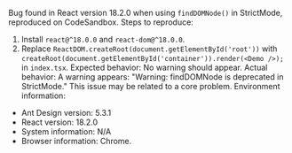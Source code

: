 Bug found in React version 18.2.0 when using `findDOMNode()` in StrictMode, reproduced on CodeSandbox. Steps to reproduce:

1. Install `react@^18.0.0` and `react-dom@^18.0.0`.
2. Replace `ReactDOM.createRoot(document.getElementById('root'))` with `createRoot(document.getElementById('container')).render(<Demo />);` in `index.tsx`.
   Expected behavior: No warning should appear.
   Actual behavior: A warning appears: "Warning: findDOMNode is deprecated in StrictMode."
   This issue may be related to a core problem. Environment information:

- Ant Design version: 5.3.1
- React version: 18.2.0
- System information: N/A
- Browser information: Chrome.
